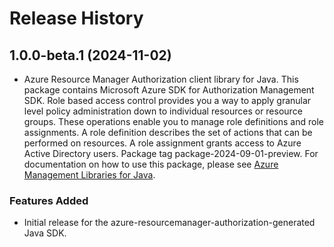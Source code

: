 # Release History

## 1.0.0-beta.1 (2024-11-02)

- Azure Resource Manager Authorization client library for Java. This package contains Microsoft Azure SDK for Authorization Management SDK. Role based access control provides you a way to apply granular level policy administration down to individual resources or resource groups. These operations enable you to manage role definitions and role assignments. A role definition describes the set of actions that can be performed on resources. A role assignment grants access to Azure Active Directory users. Package tag package-2024-09-01-preview. For documentation on how to use this package, please see [Azure Management Libraries for Java](https://aka.ms/azsdk/java/mgmt).
### Features Added

- Initial release for the azure-resourcemanager-authorization-generated Java SDK.
